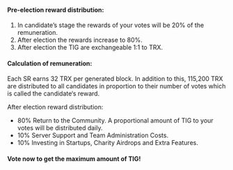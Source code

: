 #### Pre-election reward distribution:

1. In candidate’s stage the rewards of your votes will be 20% of the remuneration. 
2. After election the rewards increase to 80%.
3. After election the TIG are exchangeable 1:1 to TRX. 

#### Calculation of remuneration:

Each SR earns 32 TRX per generated block. In addition to this, 115,200 TRX are distributed to all candidates in proportion to their number of votes which is called the candidate‘s reward. 

After election reward distribution: 
 - 80% Return to the Community. A proportional amount of TIG to your votes will be distributed daily. 
 - 10% Server Support and Team Administration Costs.
 - 10% Investing in Startups, Charity Airdrops and Extra Features.

#### **Vote now to get the maximum amount of TIG!**
